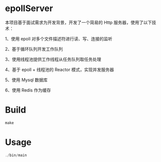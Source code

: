 # epollServer
本项目基于面试需求为开发背景，开发了一个简易的 Http 服务器，使用了以下技术：

1、使用 epoll 对多个文件描述符进行读、写、连接的监听

2、基于循环队列开发工作队列

3、使用线程池提供工作线程从任务队列取任务处理

4、基于 epoll + 线程池的 Reactor 模式，实现并发服务器

5、使用 Mysql 数据库

6、使用 Redis 作为缓存

# Build
```cpp
make
```

# Usage
```cpp
./bin/main
```
